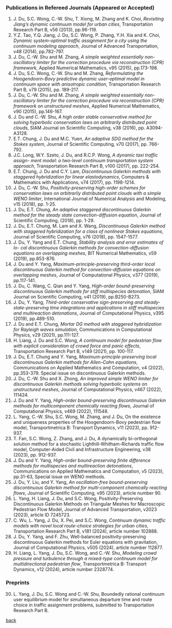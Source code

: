 
### Publications in Refereed Journals (Appeared or Accepted)

1. J. Du, S.C. Wong, C.-W. Shu, T. Xiong, M. Zhang and K. Choi, _Revisiting Jiang’s dynamic continuum model for urban cities_, Transportation Research Part B, v56 (2013), pp.96-119.
2. Y.Z. Tao, Y.Q. Jiang, J. Du, S.C. Wong, P. Zhang, Y.H. Xia and K. Choi, _Dynamic system-optimal traffic assignment for a city using the continuum modeling approach_, Journal of Advanced Transportation, v48 (2014), pp.782-797.
3. J. Du, C.-W. Shu and M. Zhang, _A simple weighted essentially non-oscillatory limiter for the correction procedure via reconstruction (CPR) framework_, Applied Numerical Mathematics, v95 (2015), pp.173-198.
4. J. Du, S.C. Wong, C.-W. Shu and M. Zhang, _Reformulating the Hoogendoorn-Bovy predictive dynamic user-optimal model in continuum space with anisotropic condition_, Transportation Research Part B, v79 (2015), pp. 189-217.
5. J. Du, C.-W. Shu and M. Zhang, _A simple weighted essentially non-oscillatory limiter for the correction procedure via reconstruction (CPR) framework on unstructured meshes_, Applied Numerical Mathematics, v90 (2015), pp.146-167.
6. J. Du and C.-W. Shu, _A high order stable conservative method for solving hyperbolic conservation laws on arbitrarily distributed point clouds_, SIAM Journal on Scientific Computing, v38 (2016), pp. A3094-A3128.
7. E.T. Chung, J. Du and M.C. Yuen, _An adaptive SDG method for the Stokes system_, Journal of Scientific Computing, v70 (2017), pp. 766-792.
8. J.C. Long, W.Y. Szeto, J. Du, and R.C.P. Wong, _A dynamic taxi traffic assign- ment model: a two-level continuum transportation system approach_, Transportation Research Part B, v100 (2017), pp. 222-254.
9. E.T. Chung, J. Du and C.Y. Lam, _Discontinuous Galerkin methods with staggered hybridization for linear elastodynamics_, Computers & Mathematics with Applications, v74 (2017), pp. 1198-1214.
10. J. Du, C.-W. Shu, _Positivity-preserving high-order schemes for conservation laws on arbitrarily distributed point clouds with a simple WENO limiter_, International Journal of Numerical Analysis and Modeling, v15 (2018), pp. 1-25.
11. J. Du, E.T. Chung, _An adaptive staggered discontinuous Galerkin method for the steady state convection-diffusion equation_, Journal of Scientific Computing, (2018), pp. 1-29.
12. J. Du, E.T. Chung, M. Lam and X. Wang, _Discontinuous Galerkin method with staggered hybridization for a class of nonlinear Stokes equations_, Journal of Scientific Computing, v76 (2018), pp. 1547-1577.
13. J. Du, Y. Yang and E.T. Chung, _Stability analysis and error estimates of lo- cal discontinuous Galerkin methods for convection-diffusion equations on overlapping meshes_, BIT Numerical Mathematics, v59 (2019), pp.853-876.
14. J. Du and Y. Yang, _Maximum-principle-preserving third-order local discontinuous Galerkin method for convection-diffusion equations on overlapping meshes_, Journal of Computational Physics, v377 (2019), pp.117-141.
15. J. Du, C. Wang, C. Qian and Y. Yang, _High-order bound-preserving discontinuous Galerkin methods for stiff multispecies detonation_, SIAM Journal on Scientific Computing, v41 (2019), pp.B250-B273.
16. J. Du, Y. Yang, _Third-order conservative sign-preserving and steady-state-preserving time integrations and applications in stiff multispecies and multireaction detonations_, Journal of Computational Physics, v395 (2019), pp.489-510.
17. J. Du and E.T. Chung, _Mortar DG method with staggered hybridization for Rayleigh waves simulation_, Communications in Computational Physics, v29 (2021), pp.111-127.
18. H. Liang, J. Du and S.C. Wong, _A continuum model for pedestrian flow with explicit consideration of crowd force and panic effects_, Transportation Research Part B, v149 (2021), pp. 100-117.
19. J. Du, E.T. Chung and Y. Yang, _Maximum-principle-preserving local discontinuous Galerkin methods for Allen-Cahn equations_, Communications on Applied Mathematics and Computation, v4 (2022), pp.353-379. Special issue on discontinuous Galerkin methods.
20. J. Du, C.-W. Shu and X. Zhong, _An improved simple WENO limiter for discontinuous Galerkin methods solving hyperbolic systems on unstructured meshes_, Journal of Computational Physics, v467 (2022), 111424.
21. J. Du and Y. Yang, _High-order bound-preserving discontinuous Galerkin methods for multicomponent chemically reacting flows_, Journal of Computational Physics, v469 (2022), 111548.
22. L. Yang, C.-W. Shu, S.C. Wong, M. Zhang, and J. Du, On the existence and uniqueness properties of the Hoogendoorn-Bovy pedestrian flow model, Transportmetrica B: Transport Dynamics, v11 (2023), pp. 912-937.
23. T. Fan, S.C. Wong, Z. Zhang, and J. Du, A dynamically bi-orthogonal solution method for a stochastic Lighthill-Whitham-Richards traffic flow model, Computer-Aided Civil and Infrastructure Engineering, v38 (2023), pp. 912-937.
24. J. Du and Y. Yang, _High-order bound-preserving finite difference methods for multispecies and multireaction detonations_, Communications on Applied Mathematics and Computation, v5 (2023), pp.31-63, Special issue on WENO methods.
25. J. Du, Y. Liu, and Y. Yang, _An oscillation-free bound-preserving discontinuous Galerkin method for multi-component chemically reacting flows_, Journal of Scientific Computing, v95 (2023), article number 90.
26. L. Yang, H. Liang, J. Du, and S.C. Wong, Positivity-Preserving Discontinuous Galerkin Methods on Triangular Meshes for Macroscopic Pedestrian Flow Model, Journal of Advanced Transportation, v2023 (2023), article ID 7245723.
27. C. Wu, L. Yang, J. Du, X. Pei, and S.C. Wong, _Continuum dynamic traffic models with novel local route-choice strategies for urban cities_, Transportation Research Part B, v181 (2024), article number 102888.
28. J. Du, Y. Yang, and F. Zhu, Well-balanced positivity-preserving discontinuous Galerkin methods for Euler equations with gravitation, Journal of Computational Physics, v505 (2024), article number 112877.
29. H. Liang, L. Yang, J. Du, S.C. Wong, and C.-W. Shu, _Modeling crowd pressure and turbulence through a mixed-type continuum model for multidirectional pedestrian flow_, Transportmetrica B: Transport Dynamics, v12 (2024), article number 2328774. 

### Preprints

30. L. Yang, J. Du, S.C. Wong and C.-W. Shu, Boundedly rational continuum user equilibrium model for simultaneous departure time and route choice in traffic assignment problems, submitted to Transportation Research Part B.



[back](README.md)
